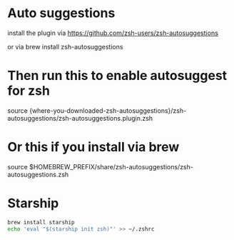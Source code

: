 # Auto suggestions
install the plugin via https://github.com/zsh-users/zsh-autosuggestions

or via brew install zsh-autosuggestions

# Then run this to enable autosuggest for zsh
source {where-you-downloaded-zsh-autosuggestions}/zsh-autosuggestions/zsh-autosuggestions.plugin.zsh 

# Or this if you install via brew
source $HOMEBREW_PREFIX/share/zsh-autosuggestions/zsh-autosuggestions.zsh


# Starship
```bash
brew install starship
echo 'eval "$(starship init zsh)"' >> ~/.zshrc
```
